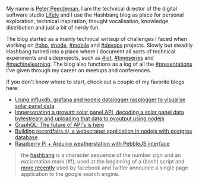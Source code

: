 My name is [Peter Peerdeman](https://peterpeerdeman.nl), I am the technical director of the digital software studio [Lifely](https://lifely.nl) and I use the Hashbang blog as place for personal exploration, technical inspiration, thought vocalisation, knowledge distribution and just a bit of nerdy fun.

The blog started as a mainly technical writeup of challenges I faced when working on [#php](../hashbang.nl/tags/php), [#node](../tags/node), [#mobile](../tags/mobile) and [#devops](../tags/devops) projects. Slowly but steadily Hashbang turned into a place where I document all sorts of technical experiments and sideprojects, such as [#iot](../tags/iot), [#timeseries](../tags/timeseries) and [#machinelearning](../tags/machinelearning). The blog also functions as a log of all the [#presentations](../tags/presentations) I've given through my career on meetups and conferences.

If you don't know where to start, check out a couple of my favorite blogs here:

-   [Using influxdb, grafana and nodejs datalogger rasplogger to visualise solar panel data](../blog/using-influxdb-grafana-and-nodejs-datalogger-to-visualise-solar-panel-data)
-   [Impersonating a growatt solar panel API, decoding a solar panel data bytestream and uploading that data to pvoutput using nodejs](../blog/impersonating-a-growatt-solar-panel-api-decoding-a-solar-panel-data-bytestream-and-uploading-that-data-to-pvoutput-using-nodejs)
-   [GraphQL: The future of API's is here](../blog/graphql-the-future-of-apis-is-here)
-   [Building recordfairs.nl, a webscraper application in nodejs with postgres database](../blog/building-recordfairsnl-a-webscraper-application-in-nodejs-with-postgres-database)
-   [Raspberry Pi + Arduino weatherstation with PebbleJS interface](../blog/raspberry-pi-arduino-weatherstation-with-pebblejs-interface)

> the [hashbang](<https://en.wikipedia.org/wiki/Shebang_(Unix)>) is a character sequence of the number sign and an exclamation mark (#!), used at the beginning of a (bash) script and [more recently](https://stackoverflow.com/questions/3009380/whats-the-shebang-hashbang-in-facebook-and-new-twitter-urls-for) used by facebook and twitter announce a single page application to the google search engine.
